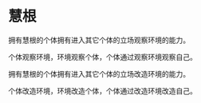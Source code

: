 # 慧根

拥有慧根的个体拥有进入其它个体的立场观察环境的能力。

个体观察环境，环境观察个体，个体通过观察环境观察自己。

拥有慧根的个体拥有进入其它个体的立场改造环境的能力。

个体改造环境，环境改造个体，个体通过改造环境改造自己。
